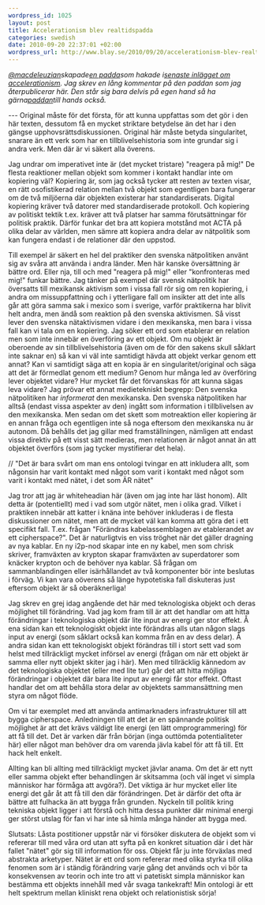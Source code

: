 ```yaml
--- 
wordpress_id: 1025 
layout: post
title: Accelerationism blev realtidspadda 
categories: swedish 
date: 2010-09-20 22:37:01 +02:00 
wordpress_url: http://www.blay.se/2010/09/20/accelerationism-blev-realtidspadda/
---
```


[*@macdeleuzian*](http://twitter.com/macdeleuzian)*skapade*[*en padda*](http://pad.telecomix.org/kooopimi)*som hakade i*[*senaste inlägget om accelerationism*](http://www.blay.se/2010/09/17/accelerationism-iii-eskalationism-pirateri-och-den-absoluta-horisonten-for-manskligheten/)*. Jag skrev en lång kommentar på den paddan som jag återpublicerar här. Den står sig bara delvis på egen hand så ha gärna*[*paddan*](http://pad.telecomix.org/kooopimi)*till hands också.*

--- Original måste för det första, för att kunna uppfattas som det gör i den här texten, dessutom få en mycket striktare betydelse än det har i den gängse upphovsrättsdiskussionen. Original här måste betyda singularitet, snarare än ett verk som har en tillblivelsehistoria som inte grundar sig i andra verk. Men där är vi säkert alla överens.

Jag undrar om imperativet inte är (det mycket tristare) "reagera på mig!" De flesta reaktioner mellan objekt som kommer i kontakt handlar inte om kopiering väl? Kopiering är, som jag också tycker att resten av texten visar, en rätt osofistikerad relation mellan två objekt som egentligen bara fungerar om de två miljöerna där objekten existerar har standardiserats. Digital kopiering kräver två datorer med standardiserade protokoll. Och kopiering av politiskt tektik t.ex. kräver att två platser har samma förutsättningar för politisk praktik. Därför funkar det bra att kopiera motstånd mot ACTA på olika delar av världen, men sämre att kopiera andra delar av nätpolitik som kan fungera endast i de relationer där den uppstod.

Till exempel är säkert en hel del praktiker den svenska nätpolitiken använt sig av svåra att använda i andra länder. Men här kanske översättning är bättre ord. Eller nja, till och med "reagera på mig!" eller "konfronteras med mig!" funkar bättre. Jag tänker på exempel där svensk nätpolitik har översatts till mexikansk aktivism som i vissa fall rör sig om ren kopiering, i andra om missuppfattning och i ytterligare fall om insikter att det inte alls går att göra samma sak i mexico som i sverige, varför praktikerna har blivit helt andra, men ändå som reaktion på den svenska aktivismen. Så visst lever den svenska nätaktivismen vidare i den mexikanska, men bara i vissa fall kan vi tala om en kopiering. Jag söker ett ord som etablerar en relation men som inte innebär en överföring av ett objekt. Om nu objekt är oberoende av sin tillblivelsehistoria (även om de för den sakens skull såklart inte saknar en) så kan vi väl inte samtidigt hävda att objekt verkar genom ett annat? Kan vi samtidigt säga att en kopia är en singularitet/original och säga att det är förmedlat genom ett medium? Genom hur många led av överföring lever objektet vidare? Hur mycket får det förvanskas för att kunna sägas leva vidare? Jag prövar ett annat medietekniskt begrepp: Den svenska nätpolitiken har _informerat_ den mexikanska. Den svenska nätpolitiken har alltså (endast vissa aspekter av den) ingått som information i tillblivelsen av den mexikanska. Men sedan om det skett som motreaktion eller kopiering är en annan fråga och egentligen inte så noga eftersom den mexikanska nu är autonom. Då behålls det jag gillar med framställningen, nämligen att endast vissa direktiv på ett visst sätt medieras, men relationen är något annat än att objektet överförs (som jag tycker mystifierar det hela).

// "Det är bara svårt om man ens ontologi tvingar en att inkludera allt, som någonsin har varit kontakt med något som varit i kontakt med något som varit i kontakt med nätet, i det som ÄR nätet"

Jag tror att jag är whiteheadian här (även om jag inte har läst honom). Allt detta är (potentiellt) med i vad som utgör nätet, men i olika grad. Vilket i praktiken innebär att katter i knäna inte behöver inkluderas i de flesta diskussioner om nätet, men att de mycket väl kan komma att göra det i ett specifikt fall. T.ex. frågan "Förändras kabelassemblagen av etablerandet av ett cipherspace?". Det är naturligtvis en viss tröghet när det gäller dragning av nya kablar. En ny i2p-nod skapar inte en ny kabel, men som chrisk skriver, framväxten av krypton skapar framväxten av superdatorer som knäcker krypton och de behöver nya kablar. Så frågan om sammanblandingen eller isärhållandet av två komponenter bör inte beslutas i förväg. Vi kan vara oöverens så länge hypotetiska fall diskuteras just eftersom objekt är så oberäknerliga!

Jag skrev en grej idag angående det här med teknologiska objekt och deras möjlighet till förändring. Vad jag kom fram till är att det handlar om att hitta förändringar i teknologiska objekt där lite input av energi ger stor effekt. Å ena sidan kan ett teknologiskt objekt inte förändras alls utan någon slags input av energi (som såklart också kan komma från en av dess delar). Å andra sidan kan ett teknologiskt objekt förändras till i stort sett vad som helst med tillräckligt mycket införsel av energi (frågan om när ett objekt är samma eller nytt objekt skiter jag i här). Men med tillräcklig kännedom av det teknologiska objektet (eller med lite tur) går det att hitta möjliga förändringar i objektet där bara lite input av energi får stor effekt. Oftast handlar det om att behålla stora delar av objektets sammansättning men styra om något flöde.

Om vi tar exemplet med att använda antimarknaders infrastrukturer till att bygga cipherspace. Anledningen till att det är en spännande politisk möjlighet är att det krävs väldigt lite energi (en lätt omprogrammering) för att få till det. Det är varken där från början (inga outtömda potentialiteter här) eller något man behöver dra om varenda jävla kabel för att få till. Ett hack helt enkelt.

Allting kan bli allting med tillräckligt mycket jävlar anama. Om det är ett nytt eller samma objekt efter behandlingen är skitsamma (och väl inget vi simpla människor har förmåga att avgöra?). Det viktiga är hur mycket eller lite energi det går åt att få till den där förändringen. Det är därför det ofta är bättre att fulhacka än att bygga från grunden. Nyckeln till politik kring tekniska objekt ligger i att förstå och hitta dessa punkter där minimal energi ger störst utslag för fan vi har inte så himla många händer att bygga med.

Slutsats: Låsta postitioner uppstår när vi försöker diskutera de objekt som vi refererar till med våra ord utan att syfta på en konkret situation där i det här fallet "nätet" gör sig till information för oss. Objekt får ju inte förväxlas med abstrakta arketyper. Nätet är ett ord som refererar med olika styrka till olika fenomen som är i ständig förändring varje gång det används och vi bör ta konsekvensen av teorin och inte tro att vi patetiskt simpla människor kan bestämma ett objekts innehåll med vår svaga tankekraft! Min ontologi är ett helt spektrum mellan kliniskt rena objekt och relationistisk sörja!


